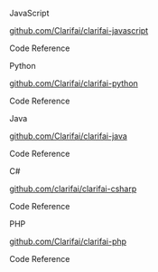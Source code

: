 JavaScript

[github.com/Clarifai/clarifai-javascript](github.com/Clarifai/clarifai-javascript)

Code Reference


Python

[github.com/Clarifai/clarifai-python](github.com/Clarifai/clarifai-python)

Code Reference


Java

[github.com/Clarifai/clarifai-java](github.com/Clarifai/clarifai-java)

Code Reference


C#

[github.com/clarifai/clarifai-csharp](github.com/clarifai/clarifai-csharp)

Code Reference 


PHP

[github.com/Clarifai/clarifai-php](github.com/Clarifai/clarifai-php)

Code Reference
